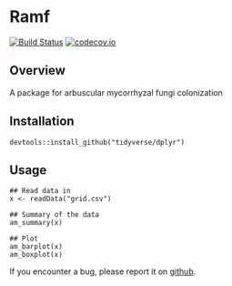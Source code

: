 # Ramf
[![Build Status](https://travis-ci.org/mchiapello/Ramf.svg?branch=master)](https://travis-ci.org/mchiapello/Ramf) [![codecov.io](https://codecov.io/github/mchiapello/Ramf.svg?branch=master)](https://codecov.io/github/mchiapello/Ramf?branch=master)

## Overview

A package for arbuscular mycorrhyzal fungi colonization

## Installation

```{r, eval = FALSE}
devtools::install_github("tidyverse/dplyr")
```

## Usage

```{r, eval = FALSE}
## Read data in
x <- readData("grid.csv")

## Summary of the data
am_summary(x)

## Plot
am_barplot(x)
am_boxplot(x)
```


If you encounter a bug, please report it on [github](https://github.com/mchiapello/Ramf/issues).
